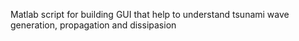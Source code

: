 Matlab script for building GUI that help to understand tsunami wave generation, propagation and dissipasion
